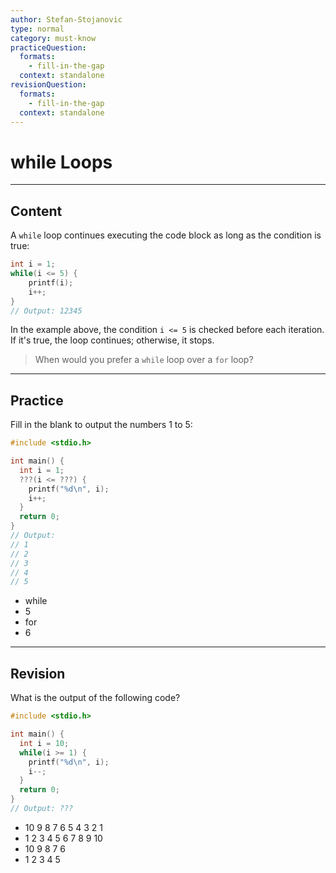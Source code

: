 ```yaml
---
author: Stefan-Stojanovic
type: normal
category: must-know
practiceQuestion:
  formats:
    - fill-in-the-gap
  context: standalone
revisionQuestion:
  formats:
    - fill-in-the-gap
  context: standalone
---
```


# while Loops


---

## Content

A `while` loop continues executing the code block as long as the condition is true:
```cpp
int i = 1;
while(i <= 5) {
    printf(i);
    i++;
}
// Output: 12345
```

In the example above, the condition `i <= 5` is checked before each iteration. If it's true, the loop continues; otherwise, it stops. 

> When would you prefer a `while` loop over a `for` loop?

---
## Practice

Fill in the blank to output the numbers 1 to 5:

```cpp
#include <stdio.h>

int main() {
  int i = 1;
  ???(i <= ???) {
    printf("%d\n", i);
    i++;
  }
  return 0;
}
// Output: 
// 1
// 2
// 3
// 4
// 5
```

- while
- 5
- for
- 6

---
## Revision

What is the output of the following code?

```cpp
#include <stdio.h>

int main() {
  int i = 10;
  while(i >= 1) {
    printf("%d\n", i);
    i--;
  }
  return 0;
}
// Output: ???
```

- 10 9 8 7 6 5 4 3 2 1
- 1 2 3 4 5 6 7 8 9 10
- 10 9 8 7 6
- 1 2 3 4 5
